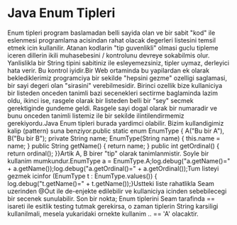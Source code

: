 # Java Enum Tipleri

Enum tipleri program baslamadan belli sayida olan ve bir sabit "kod"
ile eslenmesi programlama acisindan rahat olacak degerleri listesini
temsil etmek icin kullanilir. Atanan kodlarin "tip guvenlikli" olmasi
guclu tipleme iceren dillerin ikili muhasebesini / kontrolunu devreye
sokabilmis olur. Yanlislikla bir String tipini sabitiniz ile
esleyemezsiniz, tipler uymaz, derleyici hata verir. Bu kontrol
iyidir.Bir Web ortaminda bu yapilardan ek olarak beklediklerimiz
programciya bir sekilde "hepsini gezme" ozelligi saglamasi, bir sayi
degeri olan "sirasini" verebilmesidir. Birinci ozellik bize
kullaniciya bir listeden onceden tanimli bazi secenekleri sectirme
baglaminda lazim oldu, ikinci ise, rasgele olarak bir listeden belli
bir "sey" secmek gerektiginde gundeme geldi. Rasgele sayi dogal olarak
bir numaradir ve bunu onceden tanimli listemiz ile bir sekilde
ilintilendirmemiz gerekiyordu.Java Enum tipleri burada yardimci
olabilir. Bizim kullandigimiz kalip (pattern) suna benziyor.public
static enum EnumType { A("Bu bir A"), B("Bu bir B"); private String
name; EnumType(String name) { this.name = name; } public String
getName() { return name; } public int getOrdinal() { return ordinal();
}}Artik A, B birer "tip" olarak tanimlanmistir. Soyle bir kullanim
mumkundur.EnumType a = EnumType.A;log.debug("a.getName()=" +
a.getName());log.debug("a.getOrdinal()=" + a.getOrdinal());Tum listeyi
gezmek icinfor (EnumType t : EnumType.values()) {
log.debug("t.getName()=" + t.getName());}Ustteki liste rahatlikla Seam
uzerinden @Out ile de-enjekte edilebilir ve kullaniciya icinden
sebebilecegi bir secenek sunulabilir. Son bir nokta; Enum tiplerini
Seam tarafinda == isareti ile esitlik testing tutmak gerekirsa, o
zaman tiplerin String karsiligi kullanilmali, mesela yukaridaki
ornekte kullanim .. == 'A' olacaktir.




